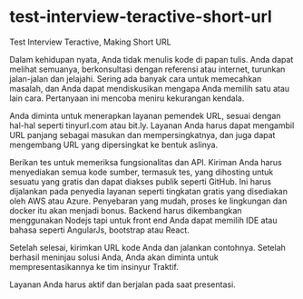 # test-interview-teractive-short-url
Test Interview Teractive, Making Short URL

Dalam kehidupan nyata, Anda tidak menulis kode di papan tulis. Anda dapat melihat semuanya, berkonsultasi dengan referensi atau internet, turunkan jalan-jalan dan jelajahi. Sering ada banyak cara untuk memecahkan masalah, dan Anda dapat mendiskusikan mengapa Anda memilih satu atau lain cara. Pertanyaan ini mencoba meniru kekurangan kendala.

Anda diminta untuk menerapkan layanan pemendek URL, sesuai dengan hal-hal seperti tinyurl.com atau bit.ly. Layanan Anda harus dapat mengambil URL panjang sebagai masukan dan mempersingkatnya, dan juga dapat mengembang URL yang dipersingkat ke bentuk aslinya.

Berikan tes untuk memeriksa fungsionalitas dan API.
Kiriman Anda harus menyediakan semua kode sumber, termasuk tes, yang dihosting untuk sesuatu yang gratis dan dapat diakses publik seperti GitHub.
Ini harus dijalankan pada penyedia layanan seperti tingkatan gratis yang disediakan oleh AWS atau Azure. Penyebaran yang mudah, proses ke lingkungan dan docker itu akan menjadi bonus.
Backend harus dikembangkan menggunakan Nodejs tapi untuk front end Anda dapat memilih IDE atau bahasa seperti AngularJs, bootstrap atau React.

Setelah selesai, kirimkan URL kode Anda dan jalankan contohnya.
Setelah berhasil meninjau solusi Anda, Anda akan diminta untuk mempresentasikannya ke tim insinyur Traktif.

Layanan Anda harus aktif dan berjalan pada saat presentasi.

